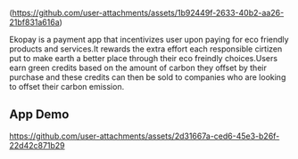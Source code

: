 (https://github.com/user-attachments/assets/1b92449f-2633-40b2-aa26-21bf831a616a)

Ekopay is a payment app that incentivizes user upon paying for eco friendly products and services.It rewards the extra effort each responsible cirtizen put to make earth a better place through 
their eco freindly choices.Users earn green credits based on the amount of carbon they offset by their purchase and these credits can then be sold to companies who are looking to offset their carbon emission.

## App Demo

https://github.com/user-attachments/assets/2d31667a-ced6-45e3-b26f-22d42c871b29



